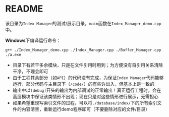 # README

该目录为`Index Manager`的测试/展示目录，`main`函数在`Index_Manager_demo.cpp`中。

**Windows**下编译运行命令：

```bash
g++ ./Index_Manager_demo.cpp ./Index_Manager.cpp ./Buffer_Manager.cpp
./a.exe
```

+ 目录下有若干多余模块，只是在文件引用时用到；为方便没有将引用关系清除干净，不理会即可
+ 由于工程其余部分（如`API`）的代码没有完成，为保证`Index Manager`代码能够运行，部分代码与主目录下（`/code/`）的有些许出入，但基本上是一致的
+ 输出中以`[debug]`开头的输出为内部调试的正常输出！真正运行工程时，会在高层模块中保证该类情形不出现；现在只是对这些情形进行展示，无需担心
+ 如果希望重现写索引文件的过程，可以将`./database/index/`下的所有索引文件的内容清空，重新运行demo程序即可（不要删除对应的文件/目录）